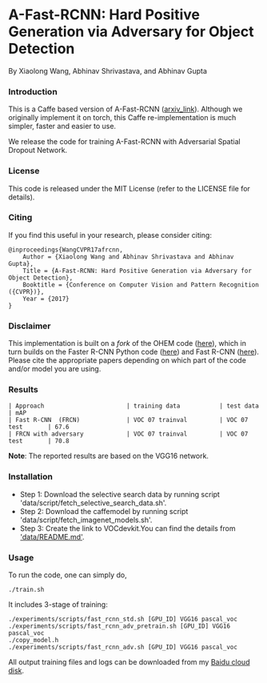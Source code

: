 # A-Fast-RCNN: Hard Positive Generation via Adversary for Object Detection
By Xiaolong Wang, Abhinav Shrivastava, and Abhinav Gupta

### Introduction

This is a Caffe based version of A-Fast-RCNN ([arxiv_link](https://arxiv.org/pdf/1704.03414.pdf)). Although we originally implement it on torch, this Caffe re-implementation is much simpler, faster and easier to use.

We release the code for training A-Fast-RCNN with Adversarial Spatial Dropout Network.


### License

This code is released under the MIT License (refer to the LICENSE file for details).

### Citing

If you find this useful in your research, please consider citing:

    @inproceedings{WangCVPR17afrcnn,
        Author = {Xiaolong Wang and Abhinav Shrivastava and Abhinav Gupta},
        Title = {A-Fast-RCNN: Hard Positive Generation via Adversary for Object Detection},
        Booktitle = {Conference on Computer Vision and Pattern Recognition ({CVPR})},
        Year = {2017}
    }

### Disclaimer

This implementation is built on a *fork* of the OHEM code ([here](https://github.com/abhi2610/ohem)), which in turn builds on the Faster R-CNN Python code ([here](https://github.com/rbgirshick/py-faster-rcnn)) and Fast R-CNN ([here](https://github.com/rbgirshick/fast-rcnn)). Please cite the appropriate papers depending on which part of the code and/or model you are using.

### Results
    | Approach                       | training data           | test data         | mAP
    | Fast R-CNN  (FRCN)             | VOC 07 trainval         | VOC 07 test       | 67.6
    | FRCN with adversary            | VOC 07 trainval         | VOC 07 test       | 70.8

**Note**: The reported results are based on the VGG16 network.



### Installation
- Step 1:
  Download the selective search data by running script 'data/script/fetch_selective_search_data.sh'.
- Step 2:
  Download the caffemodel by running script 'data/script/fetch_imagenet_models.sh'.
- Step 3:
  Create the link to VOCdevkit.You can find the details from ['data/README.md'](https://github.com/NB-Dragon/A-Fast-RCNN/blob/master/data/README.md).

### Usage

To run the code, one can simply do,
```Shell
./train.sh
```

It includes 3-stage of training:

```Shell
./experiments/scripts/fast_rcnn_std.sh [GPU_ID] VGG16 pascal_voc
./experiments/scripts/fast_rcnn_adv_pretrain.sh [GPU_ID] VGG16 pascal_voc
./copy_model.h
./experiments/scripts/fast_rcnn_adv.sh [GPU_ID] VGG16 pascal_voc
```
All output training files and logs can be downloaded from my [Baidu cloud disk](https://pan.baidu.com/s/1nvac2Jv).
